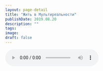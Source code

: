 ```yaml
---
layout: page-detail
title: "Жить в Мультиреальности"
publishDate: 2019.08.20
description: ""
tags:
image:
draft: false
---
```


<audio title="2019.08.20 - Жить в Мультиреальности.mp3" src="/upload/iblock/f5e/f5ed7816ce85232067943bbfbdee913f.mp3" controls=""></audio>

  

